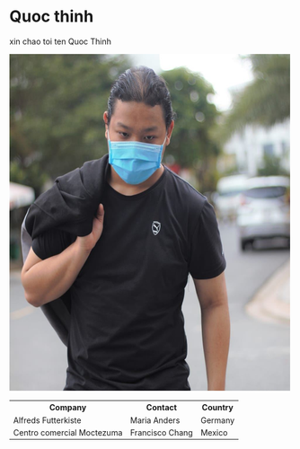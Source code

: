<html>
<head>
<title>Quoc Thinh</title>
</head>
<body>

<h1>Quoc thinh</h1>
<p>xin chao toi ten Quoc Thinh</p>
  <img src="qt.jpg" alt="HOTBOYQUANCAM" width="500" height="600">
<table>
  <tr>
    <th>Company</th>
    <th>Contact</th>
    <th>Country</th>
  </tr>
  <tr>
    <td>Alfreds Futterkiste</td>
    <td>Maria Anders</td>
    <td>Germany</td>
  </tr>
  <tr>
    <td>Centro comercial Moctezuma</td>
    <td>Francisco Chang</td>
    <td>Mexico</td>
  </tr>
</table>

</body>
</html>

